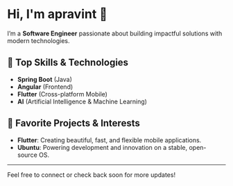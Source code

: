 # Hi, I'm apravint 👋

I’m a **Software Engineer** passionate about building impactful solutions with modern technologies.

## 🚀 Top Skills & Technologies
- **Spring Boot** (Java)
- **Angular** (Frontend)
- **Flutter** (Cross-platform Mobile)
- **AI** (Artificial Intelligence & Machine Learning)

## 🌟 Favorite Projects & Interests
- **Flutter**: Creating beautiful, fast, and flexible mobile applications.
- **Ubuntu**: Powering development and innovation on a stable, open-source OS.

---

Feel free to connect or check back soon for more updates!

<!-- Add your social links or a fun fact here later -->
